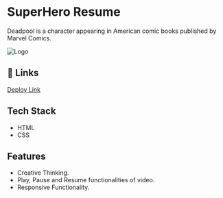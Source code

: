 
# SuperHero Resume

Deadpool is a character appearing in American comic books published by Marvel Comics. 


![Logo](https://th.bing.com/th/id/OIP.g8uBCmGzVjvZMn9XBYwUqwHaEK?rs=1&pid=ImgDetMain)


## 🔗 Links





[Deploy Link](https://creative-superhero-deadpool.netlify.app/)


## Tech Stack






- HTML
- CSS


## Features

- Creative Thinking.
- Play, Pause and Resume functionalities of video.
- Responsive Functionality.

